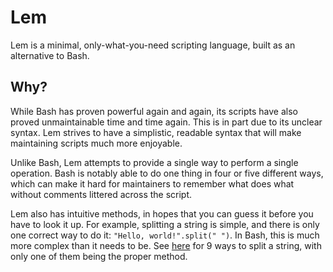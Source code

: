 # Lem

Lem is a minimal, only-what-you-need scripting language, built as an alternative to Bash.

## Why?

While Bash has proven powerful again and again, its scripts have also proved unmaintainable time and time again. This is in part due to its unclear syntax. Lem strives to have a simplistic, readable syntax that will make maintaining scripts much more enjoyable.

Unlike Bash, Lem attempts to provide a single way to perform a single operation. Bash is notably able to do one thing in four or five different ways, which can make it hard for maintainers to remember what does what without comments littered across the script.

Lem also has intuitive methods, in hopes that you can guess it before you have to look it up. For example, splitting a string is simple, and there is only one correct way to do it: `"Hello, world!".split(" ")`. In Bash, this is much more complex than it needs to be. See [here](https://stackoverflow.com/a/45201229) for 9 ways to split a string, with only one of them being the proper method.
